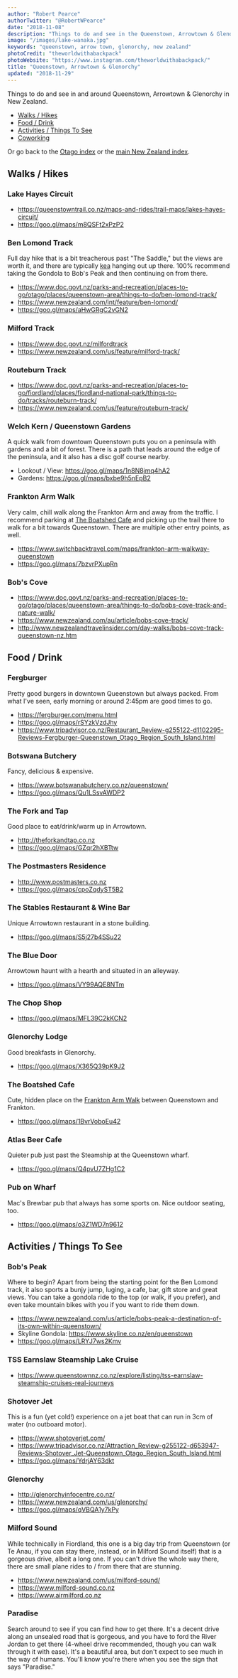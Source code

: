 ```yaml
---
author: "Robert Pearce"
authorTwitter: "@RobertWPearce"
date: "2018-11-08"
description: "Things to do and see in the Queenstown, Arrowtown & Glenorchy areas."
image: "/images/lake-wanaka.jpg"
keywords: "queenstown, arrow town, glenorchy, new zealand"
photoCredit: "theworldwithabackpack"
photoWebsite: "https://www.instagram.com/theworldwithabackpack/"
title: "Queenstown, Arrowtown & Glenorchy"
updated: "2018-11-29"
---
```


Things to do and see in and around Queenstown, Arrowtown & Glenorchy in New
Zealand.

* [Walks / Hikes](#walks-hikes)
* [Food / Drink](#food-drink)
* [Activities / Things To See](#activities-things-to-see)
* [Coworking](#coworking)

Or go back to the [Otago index](/new-zealand/otago/index.html) or the
[main New Zealand index](/new-zealand/index.html).

## Walks / Hikes

### Lake Hayes Circuit
* https://queenstowntrail.co.nz/maps-and-rides/trail-maps/lakes-hayes-circuit/
* https://goo.gl/maps/m8QSFt2xPzP2

### Ben Lomond Track
Full day hike that is a bit treacherous past "The Saddle," but the views are
worth it, and there are typically [kea](https://en.wikipedia.org/wiki/Kea)
hanging out up there. 100% recommend taking the Gondola to Bob's Peak and then
continuing on from there.
* https://www.doc.govt.nz/parks-and-recreation/places-to-go/otago/places/queenstown-area/things-to-do/ben-lomond-track/
* https://www.newzealand.com/int/feature/ben-lomond/<Paste>
* https://goo.gl/maps/aHwGRgC2vGN2

### Milford Track
* https://www.doc.govt.nz/milfordtrack
* https://www.newzealand.com/us/feature/milford-track/

### Routeburn Track
* https://www.doc.govt.nz/parks-and-recreation/places-to-go/fiordland/places/fiordland-national-park/things-to-do/tracks/routeburn-track/
* https://www.newzealand.com/us/feature/routeburn-track/

### Welch Kern / Queenstown Gardens
A quick walk from downtown Queenstown puts you on a peninsula with gardens and a
bit of forest. There is a path that leads around the edge of the peninsula, and
it also has a disc golf course nearby.
* Lookout / View: https://goo.gl/maps/1n8N8jmq4hA2
* Gardens: https://goo.gl/maps/bxbe9h5nEpB2

### Frankton Arm Walk
Very calm, chill walk along the Frankton Arm and away from the traffic. I
recommend parking at [The Boatshed Cafe](#the-boatshed-cafe) and picking up the
trail there to walk for a bit towards Queenstown. There are multiple other entry
points, as well.
* https://www.switchbacktravel.com/maps/frankton-arm-walkway-queenstown
* https://goo.gl/maps/7bzvrPXupRn

### Bob's Cove
* https://www.doc.govt.nz/parks-and-recreation/places-to-go/otago/places/queenstown-area/things-to-do/bobs-cove-track-and-nature-walk/
* https://www.newzealand.com/au/article/bobs-cove-track/
* http://www.newzealandtravelinsider.com/day-walks/bobs-cove-track-queenstown-nz.htm

## Food / Drink

### Fergburger
Pretty good burgers in downtown Queenstown but always packed. From what I've
seen, early morning or around 2:45pm are good times to go.
* https://fergburger.com/menu.html
* https://goo.gl/maps/rSYzkVzdJhy
* https://www.tripadvisor.co.nz/Restaurant_Review-g255122-d1102295-Reviews-Fergburger-Queenstown_Otago_Region_South_Island.html

### Botswana Butchery
Fancy, delicious & expensive.
* https://www.botswanabutchery.co.nz/queenstown/
* https://goo.gl/maps/Qu1LSsvAWDP2

### The Fork and Tap
Good place to eat/drink/warm up in Arrowtown.
* http://theforkandtap.co.nz
* https://goo.gl/maps/GZqr2hXBTtw

### The Postmasters Residence
* http://www.postmasters.co.nz
* https://goo.gl/maps/cpoZqdyST5B2

### The Stables Restaurant & Wine Bar
Unique Arrowtown restaurant in a stone building.
* https://goo.gl/maps/S5j27b4SSu22

### The Blue Door
Arrowtown haunt with a hearth and situated in an alleyway.
* https://goo.gl/maps/VY99AQE8NTm

### The Chop Shop
* https://goo.gl/maps/MFL39C2kKCN2

### Glenorchy Lodge
Good breakfasts in Glenorchy.
* https://goo.gl/maps/X365Q39pK9J2

### The Boatshed Cafe
Cute, hidden place on the [Frankton Arm Walk](#frankton-arm-walk) between
Queenstown and Frankton.
* https://goo.gl/maps/1BvrVoboEu42

### Atlas Beer Cafe
Quieter pub just past the Steamship at the Queenstown wharf.
* https://goo.gl/maps/Q4pvU7ZHg1C2

### Pub on Wharf
Mac's Brewbar pub that always has some sports on. Nice outdoor seating, too.
* https://goo.gl/maps/o3Z1WD7n9612

## Activities / Things To See

### Bob's Peak
Where to begin? Apart from being the starting point for the Ben Lomond track, it
also sports a bunjy jump, luging, a cafe, bar, gift store and great views. You
can take a gondola ride to the top (or walk, if you prefer), and even take
mountain bikes with you if you want to ride them down.
* https://www.newzealand.com/us/article/bobs-peak-a-destination-of-its-own-within-queenstown/
* Skyline Gondola: https://www.skyline.co.nz/en/queenstown
* https://goo.gl/maps/LRYJ7ws2Kmv

### TSS Earnslaw Steamship Lake Cruise
* https://www.queenstownnz.co.nz/explore/listing/tss-earnslaw-steamship-cruises-real-journeys

### Shotover Jet
This is a fun (yet cold!) experience on a jet boat that can run in 3cm of water
(no outboard motor).
* https://www.shotoverjet.com/
* https://www.tripadvisor.co.nz/Attraction_Review-g255122-d653947-Reviews-Shotover_Jet-Queenstown_Otago_Region_South_Island.html
* https://goo.gl/maps/YdrjAY63dkt

### Glenorchy
* http://glenorchyinfocentre.co.nz/
* https://www.newzealand.com/us/glenorchy/
* https://goo.gl/maps/qVBQA1y7kPy

### Milford Sound
While technically in Fiordland, this one is a big day trip from Queenstown (or
Te Anau, if you can stay there, instead, or in Milford Sound itself) that is a
gorgeous drive, albeit a long one. If you can't drive the whole way there, there
are small plane rides to / from there that are stunning.
* https://www.newzealand.com/us/milford-sound/
* https://www.milford-sound.co.nz
* https://www.airmilford.co.nz

### Paradise
Search around to see if you can find how to get there. It's a decent drive along
an unsealed road that is gorgeous, and you have to ford the River Jordan to get
there (4-wheel drive recommended, though you can walk through it with ease).
It's a beautiful area, but don't expect to see much in the way of humans. You'll
know you're there when you see the sign that says "Paradise."
